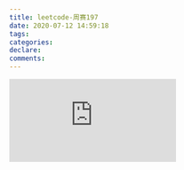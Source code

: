 ```yaml
---
title: leetcode-周赛197
date: 2020-07-12 14:59:18
tags:
categories:
declare:
comments:
---
```


![图片](http://api.mtyqx.cn/api/random.php?11)
<!-- more -->